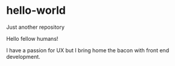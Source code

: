 # hello-world
Just another repository

Hello fellow humans!

I have a passion for UX but I bring home the bacon with front end development.
